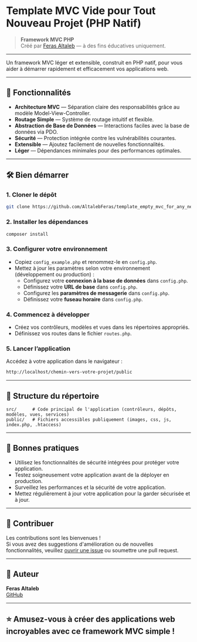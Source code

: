 # Template MVC Vide pour Tout Nouveau Projet (PHP Natif)

> **Framework MVC PHP**  
> Créé par [Feras Altaleb](https://github.com/AltalebFeras) — à des fins éducatives uniquement.

---

Un framework MVC léger et extensible, construit en PHP natif, pour vous aider à démarrer rapidement et efficacement vos applications web.

---

## 🚀 Fonctionnalités

- **Architecture MVC** — Séparation claire des responsabilités grâce au modèle Model-View-Controller.
- **Routage Simple** — Système de routage intuitif et flexible.
- **Abstraction de Base de Données** — Interactions faciles avec la base de données via PDO.
- **Sécurité** — Protection intégrée contre les vulnérabilités courantes.
- **Extensible** — Ajoutez facilement de nouvelles fonctionnalités.
- **Léger** — Dépendances minimales pour des performances optimales.

---

## 🛠️ Bien démarrer

### 1. Cloner le dépôt

```bash
git clone https://github.com/AltalebFeras/template_empty_mvc_for_any_new_project_php_native.git
```

### 2. Installer les dépendances

```bash
composer install
```

### 3. Configurer votre environnement

- Copiez `config_example.php` et renommez-le en `config.php`.
- Mettez à jour les paramètres selon votre environnement (développement ou production) :
  - Configurez votre **connexion à la base de données** dans `config.php`.
  - Définissez votre **URL de base** dans `config.php`.
  - Configurez les **paramètres de messagerie** dans `config.php`.
  - Définissez votre **fuseau horaire** dans `config.php`.

### 4. Commencez à développer

- Créez vos contrôleurs, modèles et vues dans les répertoires appropriés.
- Définissez vos routes dans le fichier `routes.php`.

### 5. Lancer l’application

Accédez à votre application dans le navigateur :

```bash
http://localhost/chemin-vers-votre-projet/public
```

---

## 📁 Structure du répertoire

```
src/      # Code principal de l'application (contrôleurs, dépôts, modèles, vues, services)
public/   # Fichiers accessibles publiquement (images, css, js, index.php, .htaccess)
```

---

## 🧰 Bonnes pratiques

- Utilisez les fonctionnalités de sécurité intégrées pour protéger votre application.
- Testez soigneusement votre application avant de la déployer en production.
- Surveillez les performances et la sécurité de votre application.
- Mettez régulièrement à jour votre application pour la garder sécurisée et à jour.

---

## 🤝 Contribuer

Les contributions sont les bienvenues !  
Si vous avez des suggestions d'amélioration ou de nouvelles fonctionnalités, veuillez [ouvrir une issue](https://github.com/AltalebFeras/template_empty_mvc_for_any_new_project_php_native/issues) ou soumettre une pull request.

---

## 👤 Auteur

**Feras Altaleb**  
[GitHub](https://github.com/AltalebFeras)

---

## ⭐️ Amusez-vous à créer des applications web incroyables avec ce framework MVC simple !